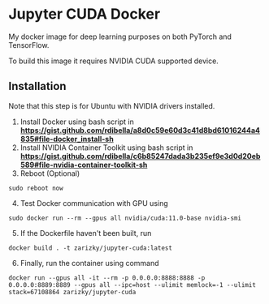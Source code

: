 # Jupyter CUDA Docker

My docker image for deep learning purposes on both PyTorch and TensorFlow.

To build this image it requires NVIDIA CUDA supported device.

## Installation

Note that this step is for Ubuntu with NVIDIA drivers installed.

1. Install Docker using bash script in **https://gist.github.com/rdibella/a8d0c59e60d3c41d8bd61016244a4835#file-docker_install-sh**
2. Install NVIDIA Container Toolkit using bash script in **https://gist.github.com/rdibella/c6b85247dada3b235ef9e3d0d20eb589#file-nvidia-container-toolkit-sh**
3. Reboot (Optional) 
```
sudo reboot now
``` 
4. Test Docker communication with GPU using 
```
sudo docker run --rm --gpus all nvidia/cuda:11.0-base nvidia-smi
```
5. If the Dockerfile haven't been built, run 
```
docker build . -t zarizky/jupyter-cuda:latest
```
6. Finally, run the container using command 
```
docker run --gpus all -it --rm -p 0.0.0.0:8888:8888 -p 0.0.0.0:8889:8889 --gpus all --ipc=host --ulimit memlock=-1 --ulimit stack=67108864 zarizky/jupyter-cuda
```

